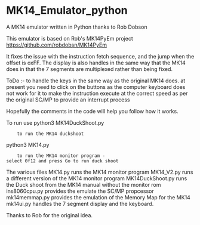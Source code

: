 # MK14_Emulator_python
A MK14 emulator written in Python thanks to Rob Dobson


This emulator is based on Rob's MK14PyEm project
https://github.com/robdobsn/MK14PyEm

It fixes the issue with the instruction fetch sequence, and the jump when the offset is oxFF.
The display is also handles in the same way that the MK14 does in that the 7 segments are multiplexed rather than being fixed.

ToDo :- to handle the keys in the same way as the original MK14 does.
        at present you need to click on the buttons as the computer keyboard does not work for it
        to make the instruction execute at the correct speed as per the original SC/MP
	to provide an interrupt process 

Hopefully the comments in the code will help you follow how it works.

To run use 
 python3 MK14DuckShoot.py
 
        to run the MK14 duckshoot
 
 python3 MK14.py
 
        to run the MK14 monitor program - 
	select 0f12 and press Go to run duck shoot

 The various files
 	MK14.py          runs the MK14 monitor program
	MK14_V2.py 	 runs a different version of the MK14 monitor program
	MK14DuckShoot.py runs the Duck shoot from the MK14 manual without the monitor rom
	ins8060cpu.py 	 provides the emulate the SC/MP propcessor
	mk14memmap.py 	 provides the emulation of the Memory Map for the MK14
	mk14ui.py 	 handles the 7 segment display and the keyboard.



Thanks to Rob for the original idea.
